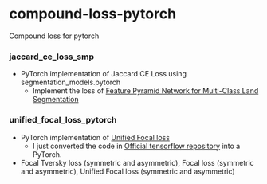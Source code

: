 # compound-loss-pytorch
Compound loss for pytorch


### jaccard_ce_loss_smp
- PyTorch implementation of Jaccard CE Loss using segmentation_models.pytorch
    - Implement the loss of [Feature Pyramid Network for Multi-Class Land Segmentation](https://arxiv.org/abs/1806.03510)


### unified_focal_loss_pytorch
- PyTorch implementation of [Unified Focal loss](https://arxiv.org/abs/2102.04525)
    - I just converted the code in [Official tensorflow repository](https://github.com/mlyg/unified-focal-loss) into a PyTorch.
- Focal Tversky loss (symmetric and asymmetric), Focal loss (symmetric and asymmetric), Unified Focal loss (symmetric and asymmetric)
